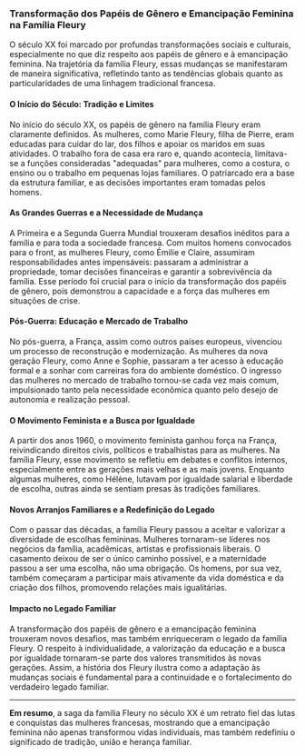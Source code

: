 
### Transformação dos Papéis de Gênero e Emancipação Feminina na Família Fleury

O século XX foi marcado por profundas transformações sociais e culturais, especialmente no que diz respeito aos papéis de gênero e à emancipação feminina. Na trajetória da família Fleury, essas mudanças se manifestaram de maneira significativa, refletindo tanto as tendências globais quanto as particularidades de uma linhagem tradicional francesa.

#### O Início do Século: Tradição e Limites

No início do século XX, os papéis de gênero na família Fleury eram claramente definidos. As mulheres, como Marie Fleury, filha de Pierre, eram educadas para cuidar do lar, dos filhos e apoiar os maridos em suas atividades. O trabalho fora de casa era raro e, quando acontecia, limitava-se a funções consideradas "adequadas" para mulheres, como a costura, o ensino ou o trabalho em pequenas lojas familiares. O patriarcado era a base da estrutura familiar, e as decisões importantes eram tomadas pelos homens.

#### As Grandes Guerras e a Necessidade de Mudança

A Primeira e a Segunda Guerra Mundial trouxeram desafios inéditos para a família e para toda a sociedade francesa. Com muitos homens convocados para o front, as mulheres Fleury, como Émilie e Claire, assumiram responsabilidades antes impensáveis: passaram a administrar a propriedade, tomar decisões financeiras e garantir a sobrevivência da família. Esse período foi crucial para o início da transformação dos papéis de gênero, pois demonstrou a capacidade e a força das mulheres em situações de crise.

#### Pós-Guerra: Educação e Mercado de Trabalho

No pós-guerra, a França, assim como outros países europeus, vivenciou um processo de reconstrução e modernização. As mulheres da nova geração Fleury, como Anne e Sophie, passaram a ter acesso à educação formal e a sonhar com carreiras fora do ambiente doméstico. O ingresso das mulheres no mercado de trabalho tornou-se cada vez mais comum, impulsionado tanto pela necessidade econômica quanto pelo desejo de autonomia e realização pessoal.

#### O Movimento Feminista e a Busca por Igualdade

A partir dos anos 1960, o movimento feminista ganhou força na França, reivindicando direitos civis, políticos e trabalhistas para as mulheres. Na família Fleury, esse movimento se refletiu em debates e conflitos internos, especialmente entre as gerações mais velhas e as mais jovens. Enquanto algumas mulheres, como Hélène, lutavam por igualdade salarial e liberdade de escolha, outras ainda se sentiam presas às tradições familiares.

#### Novos Arranjos Familiares e a Redefinição do Legado

Com o passar das décadas, a família Fleury passou a aceitar e valorizar a diversidade de escolhas femininas. Mulheres tornaram-se líderes nos negócios da família, acadêmicas, artistas e profissionais liberais. O casamento deixou de ser o único caminho possível, e a maternidade passou a ser uma escolha, não uma obrigação. Os homens, por sua vez, também começaram a participar mais ativamente da vida doméstica e da criação dos filhos, promovendo relações mais igualitárias.

#### Impacto no Legado Familiar

A transformação dos papéis de gênero e a emancipação feminina trouxeram novos desafios, mas também enriqueceram o legado da família Fleury. O respeito à individualidade, a valorização da educação e a busca por igualdade tornaram-se parte dos valores transmitidos às novas gerações. Assim, a história dos Fleury ilustra como a adaptação às mudanças sociais é fundamental para a continuidade e o fortalecimento do verdadeiro legado familiar.

---

**Em resumo**, a saga da família Fleury no século XX é um retrato fiel das lutas e conquistas das mulheres francesas, mostrando que a emancipação feminina não apenas transformou vidas individuais, mas também redefiniu o significado de tradição, união e herança familiar.
```
